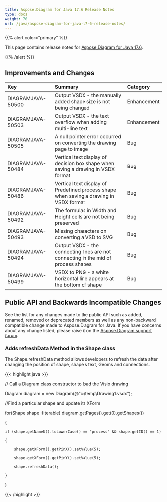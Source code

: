 ```yaml
---
title: Aspose.Diagram for Java 17.6 Release Notes
type: docs
weight: 70
url: /java/aspose-diagram-for-java-17-6-release-notes/
---
```


{{% alert color="primary" %}} 

This page contains release notes for [Aspose.Diagram for Java 17.6](https://repository.aspose.com/repo/com/aspose/aspose-diagram/17.6/).

{{% /alert %}} 
## **Improvements and Changes**

|**Key**|**Summary**|**Category**|
| :- | :- | :- |
|DIAGRAMJAVA-50500|Output VSDX - the manually added shape size is not being changed|Enhancement|
|DIAGRAMJAVA-50503|Output VSDX - the text overflow when adding multi-line text|Enhancement|
|DIAGRAMJAVA-50505|A null pointer error occurred on converting the drawing page to image|Bug|
|DIAGRAMJAVA-50484|Vertical text display of decision box shape when saving a drawing in VSDX format|Bug|
|DIAGRAMJAVA-50486|Vertical text display of Predefined process shape when saving a drawing in VSDX format|Bug |
|DIAGRAMJAVA-50492|The formulas in Width and Height cells are not being preserved|Bug|
|DIAGRAMJAVA-50493|Missing characters on converting a VSD to SVG|Bug|
|DIAGRAMJAVA-50494|Output VSDX - the connecting lines are not connecting in the mid of process shapes|Bug|
|DIAGRAMJAVA-50499|VSDX to PNG - a white horizontal line appears at the bottom of shape|Bug|
## **Public API and Backwards Incompatible Changes**
See the list for any changes made to the public API such as added, renamed, removed or deprecated members as well as any non-backward compatible change made to Aspose.Diagram for Java. If you have concerns about any change listed, please raise it on the [Aspose.Diagram support forum](https://forum.aspose.com/c/diagram/17).
### **Adds refreshData Method in the Shape class**
The Shape.refreshData method allows developers to refresh the data after changing the position of shape, shape's text, Geoms and connections.

{{< highlight java >}}

 // Call a Diagram class constructor to load the Visio drawing

Diagram diagram = new Diagram(@"c:\temp\Drawing1.vsdx");

//Find a particular shape and update its XForm

for(Shape shape :(Iterable<Shape>) diagram.getPages().get(0).getShapes())

{

    if (shape.getNameU().toLowerCase() == "process" && shape.getID() == 1)

    {

        shape.getXForm().getPinX().setValue(5);

        shape.getXForm().getPinY().setValue(5);

        shape.refreshData();

    }

}

{{< /highlight >}}
